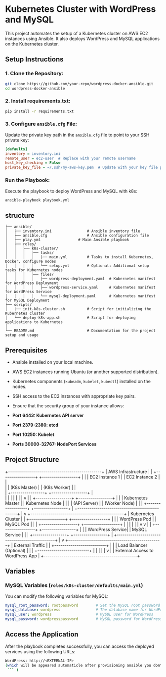 # Kubernetes Cluster with WordPress and MySQL

This project automates the setup of a Kubernetes cluster on AWS EC2 instances using Ansible. It also deploys WordPress and MySQL applications on the Kubernetes cluster.

## Setup Instructions

### 1. **Clone the Repository:**

```bash
git clone https://github.com/your-repo/wordpress-docker-ansible.git
cd wordpress-docker-ansible
```
### 2. Install requirements.txt:

```bash
pip install -r requirements.txt
```
### 3. Configure `ansible.cfg` File:
Update the private key path in the `ansible.cfg` file to point to your SSH private key:

```ini
[defaults]
inventory = inventory.ini
remote_user = ec2-user  # Replace with your remote username
host_key_checking = False
private_key_file = ~/.ssh/my-aws-key.pem  # Update with your key file path
```

### Run the Playbook:
Execute the playbook to deploy WordPress and MySQL with k8s:

```bash
ansible-playbook playbook.yml
```

## structure
```
├── ansible/
│   ├── inventory.ini                # Ansible inventory file
│   ├── ansible.cfg                  # Ansible configuration file
│   ├── play.yml                 # Main Ansible playbook
│   ├── roles/
│   │   ├── k8s-cluster/
│   │   │   ├── tasks/
│   │   │   │   ├── main.yml         # Tasks to install Kubernetes, Docker, configure nodes
│   │   │   │   └── setup.yml        # Optional: Additional setup tasks for Kubernetes nodes
│   │   │   ├── files/
│   │   │   │   ├── wordpress-deployment.yaml  # Kubernetes manifest for WordPress Deployment
│   │   │   │   ├── wordpress-service.yaml     # Kubernetes manifest for WordPress Service
│   │   │   │   └── mysql-deployment.yaml      # Kubernetes manifest for MySQL Deployment
├── scripts/
│   ├── init-k8s-cluster.sh          # Script for initializing the Kubernetes cluster
│   └── deploy-k8s-app.sh            # Script for deploying applications to Kubernetes
│
└── README.md                        # Documentation for the project setup and usage
```

## Prerequisites

- Ansible installed on your local machine.
- AWS EC2 instances running Ubuntu (or another supported distribution).
- Kubernetes components (`kubeadm`, `kubelet`, `kubectl`) installed on the nodes.
- SSH access to the EC2 instances with appropriate key pairs.
-  Ensure that the security group of your instance allows:

- **Port 6443: Kubernetes API server**
- **Port 2379-2380: etcd**
- **Port 10250: Kubelet**
- **Ports 30000-32767: NodePort Services**


## Project Structure

+-----------------------------------------------+
|               AWS Infrastructure              |
|   +-----------------+    +------------------+ |
|   | EC2 Instance 1  |    | EC2 Instance 2   | |   
|   | (K8s Master)    |    | (K8s Worker)     | |  
|   +-----------------+    +------------------+ |  
|        |                                       |
|        |                                       |
|        v                                       |
|   +------------------+    +-----------------+ |
|   | Kubernetes Master |    | Kubernetes Node | |
|   | (API Server)      |    | (Worker Node)   | |
|   +------------------+    +-----------------+ |
+-----------------------------------------------+
        |
        v
+-----------------------------------------------+
|               Kubernetes Cluster              |
|   +------------------+   +------------------+ |
|   | WordPress Pod    |   | MySQL Pod        | |
|   +------------------+   +------------------+ |
|        |                           |           |
|        v                           v           |
|   +-----------------+    +-----------------+   |
|   | WordPress Service|    | MySQL Service    |  |
|   +-----------------+    +-----------------+   |
+-----------------------------------------------+
        |
        v
+-----------------------------------------------+
|                External Traffic              |
|   +--------------------------+               |
|   |  Load Balancer (Optional) |               |
|   +--------------------------+               |
|        |                                      |
|        v                                      |
|    External Access to WordPress App         |
+-----------------------------------------------+



## Variables

### MySQL Variables (`roles/k8s-cluster/defaults/main.yml`)
You can modify the following variables for MySQL:

```yaml
mysql_root_password: rootpassword        # Set the MySQL root password
mysql_database: wordpress                # The database name for WordPress
mysql_user: wordpress                    # MySQL user for WordPress
mysql_password: wordpresspassword        # MySQL password for WordPress user
```

## Access the Application
After the playbook completes successfully, you can access the deployed services using the following URLs:

```bash
WordPress: http://<EXTERNAL-IP> 
(which will be appeared automaticle after provisioning ansible you dont need to run ``` kubectl get svc
 ``` )
```



























